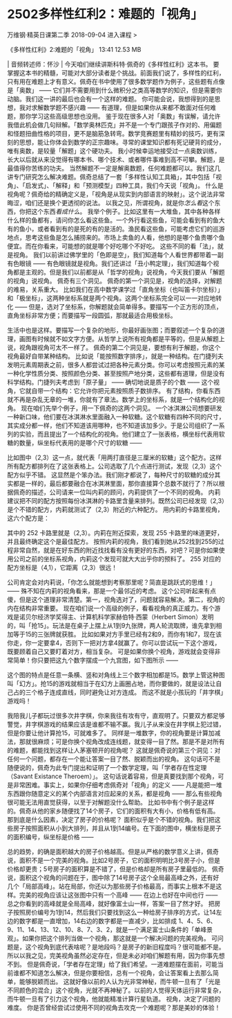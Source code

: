 # 2502多样性红利2：难题的「视角」


万维钢·精英日课第二季
2018-09-04
进入课程 >

《多样性红利》2:难题的「视角」
13:41 12.53 MB

| 音频转述师：怀沙 |
今天咱们继续讲斯科特·佩奇的《多样性红利》这本书。
要掌握这本书的精髓，可能对大部分读者是个挑战。前面我们说了，多样性的红利，只有用在难题上才有意义。佩奇在书中使用了很多数学题作为例子，这些题有点像是「奥数」 —— 它们并不需要用到什么微积分之类高等数学的知识，但是需要你动脑。我们这一讲的最后也会有一个这样的难题。
你可能会说，我想得到的是思想，我对求解数学题不感兴趣 —— 有道理，但是如果你从来都不敢面对任何难题，那你学习这些高级思想也没用。
鉴于现在很多人对「奥数」有误解，请允许我借此机会做几句辩解。「数学奥林匹克」并不是一个专门跟孩子作对的、用偏题和怪题扭曲性格的项目，更不是脑筋急转弯。数学竞赛题里有精妙的技巧，更有深刻的思想，能让你体会到数学的正宗趣味。寻常的课堂知识都有死记硬背的成分，唯有奥数，是较量「解题」这个硬功夫。
我小时候幸运地接受过一点奥数训练，长大以后就从来没觉得有哪本书、哪个技术、或者哪件事难到高不可攀。解题，是最值得你苦练的功夫。
当然解题不一定是解奥数题，任何难题都可以。我们这几讲专门研究怎么解决难题。佩奇总结了一套「多样性认知工具箱」，其中包括「视角」、「启发式」、「解释」和「预测模型」四种工具，我们今天说「视角」。
什么是视角呢？佩奇给的精确定义是，「视角是从现实到内部语言的映射」。这个说法非常晦涩，咱们还是换个更透彻的说法。
以我之见，所谓视角，就是你*怎么看*这个东西，你把这个东西*看成什么*。
我举个例子。比如这里有一大堆鱼，其中各种各样什么样的鱼都有，请问你怎么看这些鱼。一个外行看这些鱼，可能会看到有的鱼大有的鱼小，或者看到有的是死的有的是活的。渔民看这些鱼，可能考虑它们的巡游地点，思考这些鱼是怎么捕捞来的。市场上卖鱼的人看，他想的是哪个鱼贵哪个鱼便宜。而在你看来，可能想的就是哪个好吃哪个不好吃。
这些不同的看「法」，就是视角。
我们以前讲过佛学里的「色即是空」，我们知道每个人看世界都带着一副有色眼镜 —— 有色眼镜就是视角。我们还讲过「丑小鸭定理」，我们知道每个视角都是主观的。但是我们以前都是从「哲学的视角」说视角，今天我们要从「解题的视角」说视角。
佩奇有三个洞见。
佩奇的第一个洞见是，视角的选择，对解题的难易，关系重大。
比如我们在高中数学课学过「直角坐标（也叫笛卡尔坐标）」和「极坐标」，这两种坐标系就是两个视角。这两个坐标系完全可以一一对应地转化 —— 但是，选对了坐标系，你解题就会简单得多。要描写一个正方形的顶点，直角坐标非常方便；而要描写一段圆弧，那就最适合用极坐标。

生活中也是这样。要描写一个复杂的地形，你最好画张图；而要叙述一个复杂的道理，画图有时候就不如文字方便。从哲学上说所有视角都是平等的，但是从解题上说，视角跟视角可太不一样了。
佩奇的第二个洞见是，要想有利于解题，你这个视角最好自带某种结构。
比如说「能按照数字排序」，就是一种结构。在门捷列夫发明元素周期表之前，很多人都尝试过把各种元素分类。你可以考虑按照元素的某一种化学性质分类、按照颜色分类、甚至按照产地分类，这些都有道理，但是没有科学结构。门捷列夫考虑到「原子量」 —— 确切地说是质子的个数 —— 这个视角，它就自带一个结构：它允许你把元素按照质子数排序。
有了结构，你看东西就不再是杂乱无章的一堆，你就有了章法。数学上的坐标系，就是一个结构化的视角。
现在咱们先举个例子，用一下佩奇的这两个洞见。
一个冰淇淋公司想要研发一种新口味，他们要在冰淇淋水里面融入一种软糖。这个软糖有四种不同的尺寸，其实成分都一样，他们不知道该用哪种，也不知道该加多少。于是公司组织了一系列的实验，而且提出了一个结构化的视角。他们建立了一张表格，横坐标代表用软糖的数量，纵坐标代表用的是哪个尺寸的软糖 —— 

比如图中（2,3）这一点，就代表「用两打直径是三厘米的软糖」这个配方。这样所有配方都排列在了这张表格上。公司选取了几个点进行测试，发现（2,3）这个配方似乎不错。
这显然是个笨办法。我们刚才都说了，每种尺寸的软糖的成分其实都是一样的，最后都要融合在冰淇淋里面，那你直接算个总数不就行了？所以根据佩奇的描述，公司请来一位叫内莉的顾问，内莉提供了一个不同的视角。
内莉建议把不同的配方按照每份冰淇淋的卡路里含量来排列。既然公司已经发现（2,3）是个不错的配方，内莉就测试了（2,3）附近的六种配方。
用内莉的卡路里视角，这六个配方是：

其中的 252 卡路里就是（2,3）。内莉在附近探索，发现 255 卡路里的味道更好，并且最终确定这个是最佳配方。
按照内莉的视角，我们看到她从252找到255的过程非常自然，就是在好东西的附近找找看有没有更好的东西，对吧？可是你如果使用公司之前的坐标系视角，内莉这个发现可就大大出乎你的预料了。
255 对应的配方坐标是（4,1），它距离（2,3）很远！

公司肯定会对内莉说，「你怎么就能想到考察那里呢？简直是跳跃式的思维！」 —— 殊不知在内莉的视角看来，那是一个最邻近的考虑。
这个公司听起来有点傻，但是这个道理非常清楚。第一，视角选对了，问题就容易解决。第二，视角的内在结构非常重要。
现在咱们说一个高级的例子，看看视角的真正威力。有个游戏是诺贝尔经济学奖得主、计算机科学家赫伯特·西蒙（Herbert Simon）发明的，叫「抢15」。玩法是在桌子上摆上从1到9九张牌，两人轮流取牌，谁先拿到相加等于15的三张牌就获胜。
比如如果对方手里已经有2和9，而你有1和7，现在该你走，你一定要拿4，否则下一把对方拿4就赢了。你可以尝试玩一下这个游戏，既要顾着自己又要盯着对方，相当复杂。
可是如果你换个视角，游戏就会变得非常简单！你只要把这九个数字摆成一个九宫图，如下图所示 —— 

这个图的特点是任意一条横、竖和对角线上三个数字相加都是15。数学上管这种图叫「幻方」。抢15的游戏就相当于在幻方上画圈占地，而你要做的，就是设法让自己占的三个格子连成直线，同时避免让对方连成。
而这不就是小孩玩的「井字棋」游戏吗！

我陪我儿子都玩过很多次井字棋，你来我往有攻有守，直观明了。只要双方都足够警觉，井字棋游戏的结果应该是谁都不输不赢。我儿子从来没在井字棋上犯过错，但是你要让他计算抢15，可就难多了。
同样是一堆数字，你的视角要是计算加减法，那就很麻烦；可是你换个视角改成连线题，就变得一目了然。那是不是对所有的难题，都能找到这样让人茅塞顿开的视角呢？
这就是佩奇说的第三个洞见：对任何一个问题，都存在一个能让答案一目了然、脱颖而出的视角。
这句话可不是随便说的，佩奇为此专门提出和证明了一个数学定理，叫「学者存在性定理（Savant Existance Theroem）」。
这句话说着容易，但是真要找到那个视角，可是非常困难。事实上，如果你仔细考虑佩奇对「视角」的定义 —— 凡是能把一堆东西跟你随意定义的某个内部语言对应起来的关系，都是视角 —— 那么有些视角很可能无法用直觉获得，以至于对解题没什么帮助。
比如书中有个例子是这样的。佩奇从他的家乡随便找了14个房子，它们的面积有大有小，价格有低有高。那到底是什么因素，决定了房子的价格呢？
面积似乎是个不错的视角。我们把这些房子按照面积从小到大排列，并且从1到14编号。在下面的图中，横坐标是房子的面积编号，纵坐标是价格 —— 

总的趋势，的确是面积越大的房子价格越高。但是从严格的数学意义上讲，佩奇说，面积不是一个完美的视角。比如2号房子，它的面积明明比3号房子小，但是价格却更贵；5号房子的面积算是不错了，但是价格却是所有房子里最低的。
佩奇说，面积这个视角的问题在于，图中除了14号房子这个全局最高峰之外，还有好几个「局部高峰」。站在局部，你还以为那些房子价格最高，而事实上根本不是这样。完美的视角应该让这张图中只有一个高峰 —— 在边上也好在中间也行 —— 总之你看到的高峰就是全局高峰，就好像富士山一样，答案一目了然才好。
把房子按照房价编号为1到14，然后我们只要找到这么一种给房子排序的方式，让14左边的数字都是一直增加，14右边的数字都是一直减少，比如排成 1、4、5、6、9、11、14、13、12、10、8、7、3、2，就是一个满足富士山条件的「单峰景观」。如果你把这个排列当做一个视角，那这就是一个解决问题的完美视角。
可问题是，这个视角到底代表啥呢？是地段吗？是房子的新旧程度吗？很可能都不是。所以以我之见，完美视角虽然必定存在，但是未必对咱们解题有用，因为你事先想不到。
但是佩奇说，「学者存在定理」给了我们希望。一道难题摆在面前，可能当前谁都不知道怎么解决，但是你要相信，总有一个视角，会让答案看上去那么简单，能够脱颖而出。
这就好像以前的人认为光非常神秘，而牛顿一旦有了「光是不同颜色的混合」这个视角，光就不再神秘了。以前的人觉得天体运行非常复杂，而牛顿一旦有了引力这个视角，他就能精准计算行星轨道。
视角，决定了问题的难度。
你是否曾经尝试过使用不同的视角去攻克一个难题呢？那是美妙的体验！